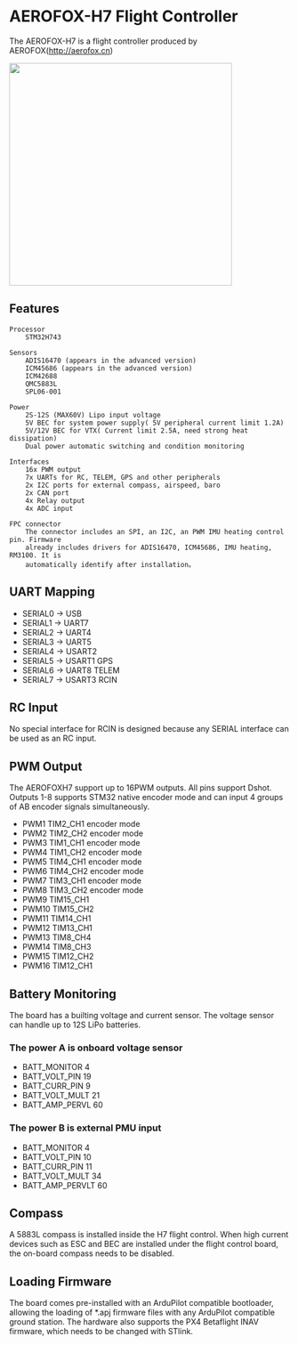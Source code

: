 # AEROFOX-H7 Flight Controller

The AEROFOX-H7 is a flight controller produced by AEROFOX(http://aerofox.cn)

<img src="AEROFOX-H7_IMG.png" alt="" width="400">

## Features
    Processor
        STM32H743

    Sensors
        ADIS16470 (appears in the advanced version)
        ICM45686 (appears in the advanced version)
        ICM42688
        QMC5883L
        SPL06-001

    Power
        2S-12S (MAX60V) Lipo input voltage
        5V BEC for system power supply( 5V peripheral current limit 1.2A)
        5V/12V BEC for VTX( Current limit 2.5A, need strong heat dissipation)
        Dual power automatic switching and condition monitoring
        
    Interfaces
        16x PWM output
        7x UARTs for RC, TELEM, GPS and other peripherals
        2x I2C ports for external compass, airspeed, baro
        2x CAN port
        4x Relay output
        4x ADC input

    FPC connector
        The connector includes an SPI, an I2C, an PWM IMU heating control pin. Firmware
        already includes drivers for ADIS16470, ICM45686, IMU heating, RM3100. It is
        automatically identify after installation。

## UART Mapping

- SERIAL0 -> USB
- SERIAL1 -> UART7
- SERIAL2 -> UART4
- SERIAL3 -> UART5
- SERIAL4 -> USART2
- SERIAL5 -> USART1 GPS
- SERIAL6 -> UART8 TELEM
- SERIAL7 -> USART3 RCIN

## RC Input

No special interface for RCIN is designed because any SERIAL interface can be used as
an RC input.

## PWM Output

The AEROFOXH7 support up to 16PWM outputs. All pins support Dshot. Outputs 1-8
supports STM32 native encoder mode and can input 4 groups of AB encoder signals simultaneously.

- PWM1 TIM2_CH1 encoder mode
- PWM2 TIM2_CH2 encoder mode
- PWM3 TIM1_CH1 encoder mode
- PWM4 TIM1_CH2 encoder mode
- PWM5 TIM4_CH1 encoder mode
- PWM6 TIM4_CH2 encoder mode
- PWM7 TIM3_CH1 encoder mode
- PWM8 TIM3_CH2 encoder mode
- PWM9 TIM15_CH1
- PWM10 TIM15_CH2
- PWM11 TIM14_CH1
- PWM12 TIM13_CH1
- PWM13 TIM8_CH4
- PWM14 TIM8_CH3
- PWM15 TIM12_CH2
- PWM16 TIM12_CH1

## Battery Monitoring

The board has a builting voltage and current sensor. The voltage sensor can handle up
to 12S LiPo batteries.

### The power A is onboard voltage sensor
- BATT_MONITOR 4
- BATT_VOLT_PIN 19
- BATT_CURR_PIN 9
- BATT_VOLT_MULT 21
- BATT_AMP_PERVL 60

### The power B is external PMU input
- BATT_MONITOR 4
- BATT_VOLT_PIN 10
- BATT_CURR_PIN 11
- BATT_VOLT_MULT 34
- BATT_AMP_PERVLT 60

## Compass

A 5883L compass is installed inside the H7 flight control. When high current devices such
as ESC and BEC are installed under the flight control board, the on-board compass
needs to be disabled.

## Loading Firmware
The board comes pre-installed with an ArduPilot compatible bootloader, allowing the
loading of *.apj firmware files with any ArduPilot compatible ground station. The
hardware also supports the PX4 Betaflight INAV firmware, which needs to be changed with STlink.

